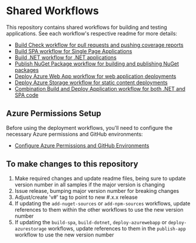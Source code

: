 # Shared Workflows

This repository contains shared workflows for building and testing applications.
See each workflow's respective readme for more details:

- [Build Check workflow for pull requests and pushing coverage reports](build-check.md)
- [Build SPA workflow for Single Page Applications](build-spa.md)
- [Build .NET workflow for .NET applications](build-dotnet.md)
- [Publish NuGet Package workflow for building and publishing NuGet packages](publish-nuget.md)
- [Deploy Azure Web App workflow for web application deployments](deploy-azurewebapp.md)
- [Deploy Azure Storage workflow for static content deployments](deploy-azurestorage.md)
- [Combination Build and Deploy Application workflow for both .NET and SPA code](publish-app.md)

## Azure Permissions Setup

Before using the deployment workflows, you'll need to configure the necessary Azure permissions and GitHub environments:

- [Configure Azure Permissions and GitHub Environments](configure-permissions.md)

## To make changes to this repository

1. Make required changes and update readme files, being sure to update version number in all samples if the major version is changing
2. Issue release, bumping major version number for breaking changes
3. Adjust/create 'v#' tag to point to new #.x.x release
4. If updating the `add-nuget-sources` or `add-npm-sources` workflows, update references to them within the other workflows to use the new version number
5. If updating the `build-spa`, `build-dotnet`, `deploy-azurewebapp` or `deploy-azurestorage` workflows, update references to them in the `publish-app` workflow to use the new version number
